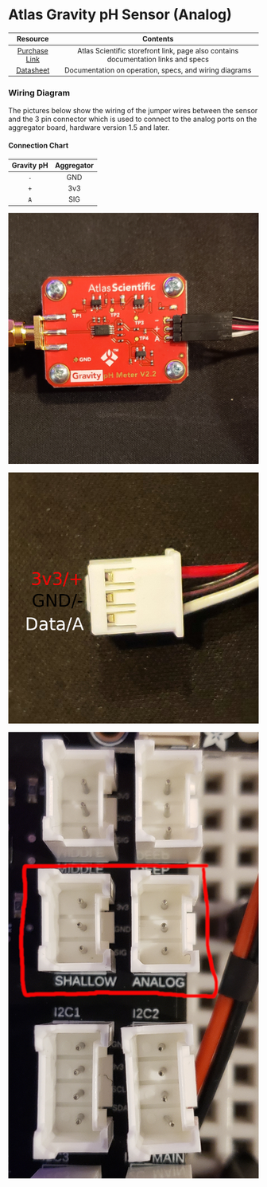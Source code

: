 # Atlas Gravity pH Sensor (Analog)

| Resource | Contents | 
| :---: | :---: |
| [Purchase Link](https://atlas-scientific.com/kits/gravity-analog-ph-kit/) | Atlas Scientific storefront link, page also contains documentation links and specs | 
| [Datasheet](https://files.atlas-scientific.com/Gravity-pH-datasheet.pdf) | Documentation on operation, specs, and wiring diagrams | 


### Wiring Diagram

The pictures below show the wiring of the jumper wires between the sensor and the 3 pin connector which is used to connect to the analog ports on the aggregator board, hardware version 1.5 and later.

#### Connection Chart
| Gravity pH | Aggregator |
| :---: | :---: |
| `-` | GND | 
| `+` | 3v3 | 
| `A` | SIG | 

![board to connector wiring](images/Gravity_pH_Wiring.jpg)

![connector to aggregator wiring](images/connector_wiring_w_pinout.jpg)

![aggregator connector](images/analog_connector_port.jpg)
